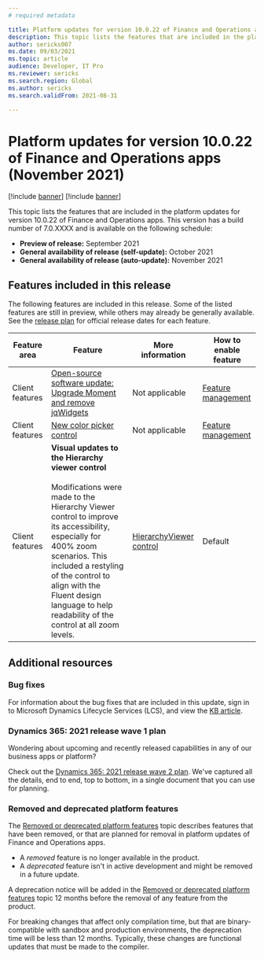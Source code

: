```yaml
---
# required metadata

title: Platform updates for version 10.0.22 of Finance and Operations apps (November 2021)
description: This topic lists the features that are included in the platform updates for version 10.0.22 of Finance and Operations apps.
author: sericks007
ms.date: 09/03/2021
ms.topic: article
audience: Developer, IT Pro
ms.reviewer: sericks
ms.search.region: Global
ms.author: sericks
ms.search.validFrom: 2021-08-31

---
```

# Platform updates for version 10.0.22 of Finance and Operations apps (November 2021)

[!include [banner](../includes/banner.md)]
[!include [banner](../includes/preview-banner.md)]

This topic lists the features that are included in the platform updates for version 10.0.22 of Finance and Operations apps. This version has a build number of 7.0.XXXX and is available on the following schedule:

- **Preview of release:** September 2021
- **General availability of release (self-update):** October 2021
- **General availability of release (auto-update):** November 2021

## Features included in this release

The following features are included in this release. Some of the listed features are still in preview, while others may already be generally available. See the [release plan](/dynamics365-release-plan/2021wave2/finance-operations/finance-operations-crossapp-capabilities/planned-features) for official release dates for each feature.

| Feature area   | Feature                                                  | More information              | How to enable feature |
|----------------|----------------------------------------------------------|-------------------------------|-----------------------|
| Client features | [Open-source software update: Upgrade Moment and remove jqWidgets](https://successhub.crm.dynamics.com/main.aspx?appid=0fe9f79a-a1f6-4064-af95-ded6c5e7bd5c&pagetype=entityrecord&etn=rn_releasenote&id=671c33cf-ec01-ec11-94ef-0022482594cd&formid=b28ff4ff-6e3d-40a4-bd93-e454a4b5f731)  | Not applicable | [Feature management](../../fin-ops/get-started/feature-management/feature-management-overview.md) |
| Client features | [New color picker control](https://successhub.crm.dynamics.com/main.aspx?appid=0fe9f79a-a1f6-4064-af95-ded6c5e7bd5c&pagetype=entityrecord&etn=rn_releasenote&id=b03a31e1-ef01-ec11-94ef-0022482594cd&formid=b28ff4ff-6e3d-40a4-bd93-e454a4b5f731)  | Not applicable | [Feature management](../../fin-ops/get-started/feature-management/feature-management-overview.md) |
| Client features | **Visual updates to the Hierarchy viewer control**<br><br>Modifications were made to the Hierarchy Viewer control to improve its accessibility, especially for 400% zoom scenarios. This included a restyling of the control to align with the Fluent design language to help readability of the control at all zoom levels.  | [HierarchyViewer control](../user-interface/hierarchy-viewer-control.md) | Default |


## Additional resources

### Bug fixes

For information about the bug fixes that are included in this update, sign in to Microsoft Dynamics Lifecycle Services (LCS), and view the [KB article](https://fix.lcs.dynamics.com/Issue/Details?bugId=615299).

### Dynamics 365: 2021 release wave 1 plan

Wondering about upcoming and recently released capabilities in any of our business apps or platform?

Check out the [Dynamics 365: 2021 release wave 2 plan](/dynamics365-release-plan/2021wave2/). We've captured all the details, end to end, top to bottom, in a single document that you can use for planning.

### Removed and deprecated platform features

The [Removed or deprecated platform features](removed-deprecated-features-platform-updates.md) topic describes features that have been removed, or that are planned for removal in platform updates of Finance and Operations apps.

- A *removed* feature is no longer available in the product.
- A *deprecated* feature isn't in active development and might be removed in a future update.

A deprecation notice will be added in the [Removed or deprecated platform features](removed-deprecated-features-platform-updates.md) topic 12 months before the removal of any feature from the product.

For breaking changes that affect only compilation time, but that are binary-compatible with sandbox and production environments, the deprecation time will be less than 12 months. Typically, these changes are functional updates that must be made to the compiler.
